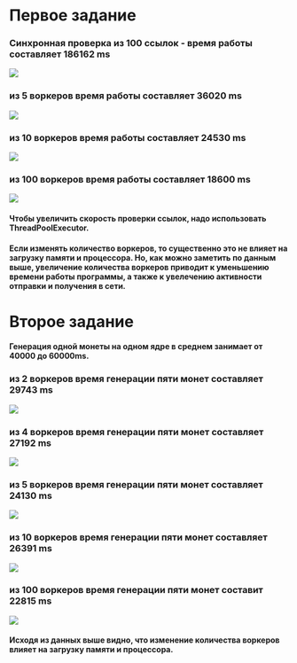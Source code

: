 # Первое задание
### Синхронная проверка из 100 ссылок - время работы составляет 186162 ms
![](screenshots/first_profile.png)
### из 5 воркеров время работы составляет 36020 ms
![](screenshots/5_workers.jpg)
### из 10 воркеров время работы составляет 24530 ms
![](screenshots/10_workers.jpg)
### из 100 воркеров время работы составляет 18600 ms
![](screenshots/100_workers.jpg)

#### Чтобы увеличить скорость проверки ссылок, надо использовать ThreadPoolExecutor. 
#### Если изменять количество воркеров, то существенно это не влияет на загрузку памяти и процессора. Но, как можно заметить по данным выше, увеличение количества воркеров приводит к уменьшению времени работы программы, а также к увелечению активности отправки и получения в сети.

# Второе задание
#### Генерация одной монеты на одном ядре в среднем занимает от 40000 до 60000ms.
### из 2 воркеров время генерации пяти монет составляет 29743 ms
![](screenshots/2_workers2.jpg)
### из 4 воркеров время генерации пяти монет составляет 27192 ms
![](screenshots/4_workers2.jpg)
### из 5 воркеров время генерации пяти монет составляет 24130 ms
![](screenshots/5_workers2.jpg)
### из 10 воркеров время генерации пяти монет составляет 26391 ms
![](screenshots/10_workers2.jpg)
### из 100 воркеров время генерации пяти монет составит 22815 ms
![](screenshots/100_workers2.jpg)

#### Исходя из данных выше видно, что изменение количества воркеров влияет на загрузку памяти и процессора. 